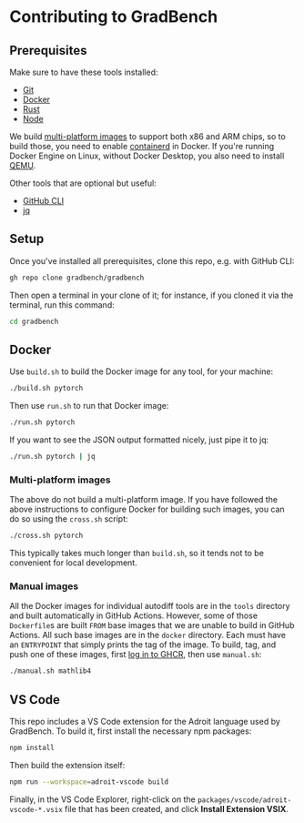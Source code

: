 # Contributing to GradBench

## Prerequisites

Make sure to have these tools installed:

- [Git][]
- [Docker][]
- [Rust][]
- [Node][]

We build [multi-platform images][] to support both x86 and ARM chips, so to
build those, you need to enable [containerd][] in Docker. If you're running
Docker Engine on Linux, without Docker Desktop, you also need to install
[QEMU][].

Other tools that are optional but useful:

- [GitHub CLI][]
- [jq][]

## Setup

Once you've installed all prerequisites, clone this repo, e.g. with GitHub CLI:

```sh
gh repo clone gradbench/gradbench
```

Then open a terminal in your clone of it; for instance, if you cloned it via the
terminal, run this command:

```sh
cd gradbench
```

## Docker

Use `build.sh` to build the Docker image for any tool, for your machine:

```sh
./build.sh pytorch
```

Then use `run.sh` to run that Docker image:

```sh
./run.sh pytorch
```

If you want to see the JSON output formatted nicely, just pipe it to jq:

```sh
./run.sh pytorch | jq
```

### Multi-platform images

The above do not build a multi-platform image. If you have followed the above
instructions to configure Docker for building such images, you can do so using
the `cross.sh` script:

```sh
./cross.sh pytorch
```

This typically takes much longer than `build.sh`, so it tends not to be
convenient for local development.

### Manual images

All the Docker images for individual autodiff tools are in the `tools` directory
and built automatically in GitHub Actions. However, some of those `Dockerfile`s
are built `FROM` base images that we are unable to build in GitHub Actions. All
such base images are in the `docker` directory. Each must have an `ENTRYPOINT`
that simply prints the tag of the image. To build, tag, and push one of these
images, first [log in to GHCR][], then use `manual.sh`:

```sh
./manual.sh mathlib4
```

## VS Code

This repo includes a VS Code extension for the Adroit language used by
GradBench. To build it, first install the necessary npm packages:

```sh
npm install
```

Then build the extension itself:

```sh
npm run --workspace=adroit-vscode build
```

Finally, in the VS Code Explorer, right-click on the
`packages/vscode/adroit-vscode-*.vsix` file that has been created, and click
**Install Extension VSIX**.

[containerd]: https://docs.docker.com/storage/containerd/
[docker]: https://docs.docker.com/engine/install/
[git]: https://git-scm.com/downloads
[github cli]: https://github.com/cli/cli#installation
[jq]: https://jqlang.github.io/jq/download/
[log in to GHCR]: https://docs.github.com/en/packages/working-with-a-github-packages-registry/working-with-the-container-registry#authenticating-with-a-personal-access-token-classic
[multi-platform images]: https://docs.docker.com/build/building/multi-platform/
[node]: https://nodejs.org/en/download
[qemu]: https://docs.docker.com/build/building/multi-platform/#qemu-without-docker-desktop
[rust]: https://www.rust-lang.org/tools/install
